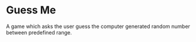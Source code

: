 # Guess Me
A game which asks the user guess the computer generated random number between predefined range.